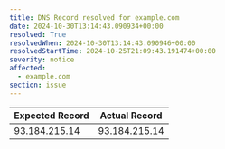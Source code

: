 ```yaml
---
title: DNS Record resolved for example.com
date: 2024-10-30T13:14:43.090934+00:00
resolved: True
resolvedWhen: 2024-10-30T13:14:43.090946+00:00
resolvedStartTime: 2024-10-25T21:09:43.191474+00:00
severity: notice
affected:
  - example.com
section: issue
---
```


| Expected Record  | Actual Record  |
|------------------|----------------|
| 93.184.215.14 | 93.184.215.14 |
